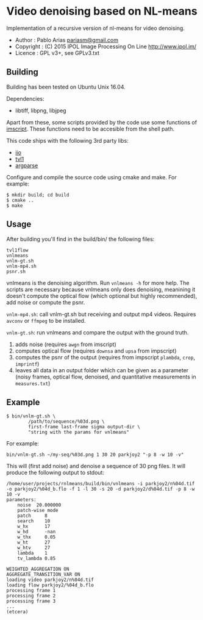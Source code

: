 Video denoising based on NL-means
=================================

Implementation of a recursive version of nl-means for video denoising.

* Author    : Pablo Arias <pariasm@gmail.com>
* Copyright : (C) 2015 IPOL Image Processing On Line http://www.ipol.im/
* Licence   : GPL v3+, see GPLv3.txt


Building
--------

Building has been tested on Ubuntu Unix 16.04.

Dependencies:
 * libtiff, libpng, libjpeg

Apart from these, some scripts provided by the code use some functions of 
[imscript](https://github.com/mnhrdt/imscript). These functions need to be
accesible from the shell path.

This code ships with the following 3rd party libs:
 * [iio](https://github.com/mnhrdt/iio)
 * [tvl1](https://doi.org/10.5201/ipol.2013.26)
 * [argparse](https://github.com/cofyc/argparse)

 
Configure and compile the source code using cmake and make. 
For example:

```
$ mkdir build; cd build
$ cmake ..
$ make
```

Usage
--------

After building you'll find in the build/bin/ the following files:

```
tvl1flow
vnlmeans
vnlm-gt.sh
vnlm-mp4.sh
psnr.sh
```

vnlmeans is the denoising algorithm. Run `vnlmeans -h` for more help. The
scripts are necessary because vnlmeans only does denoising, meanining it
doesn't compute the optical flow (which optional but highly recommended), add
noise or compute the psnr. 

`vnlm-mp4.sh`:	call vnlm-gt.sh but receiving and output mp4 videos. Requires
`avconv` or `ffmpeg` to be installed.

`vnlm-gt.sh`: run vnlmeans and compare the output with the ground truth.
1. adds noise (requires `awgn` from imscript)
2. computes optical flow (requires `downsa` and `upsa` from impscript)
3. computes the psnr of the output (requires from impscript `plambda`, `crop`,
	`imprintf`)
4. leaves all data in an output folder which can be given as a parameter (noisy
	frames, optical flow, denoised, and quantitative measurements in `measures.txt`)

Example
-------

```
$ bin/vnlm-gt.sh \
		/path/to/sequence/%03d.png \
		first-frame last-frame sigma output-dir \
		"string with the params for vnlmeans"
```

For example:
```
bin/vnlm-gt.sh ~/my-seq/%03d.png 1 30 20 parkjoy2 "-p 8 -w 10 -v"
```


This will (first add noise) and denoise a sequence of 30 png files.
It will produce the following output to stdout:

```
/home/user/projects/rnlmeans/build/bin/vnlmeans -i parkjoy2/n%04d.tif -o parkjoy2/%04d_b.flo -f 1 -l 30 -s 20 -d parkjoy2/d%04d.tif -p 8 -w 10 -v
parameters:
    noise  20.000000
    patch-wise mode
    patch     8
    search    10
    w_hx      17
    w_hd      -nan
    w_thx     0.05
    w_ht      27
    w_htv     27
    lambda    1
    tv_lambda 0.85

WEIGHTED_AGGREGATION ON
AGGREGATE_TRANSITION_VAR ON
loading video parkjoy2/n%04d.tif
loading flow parkjoy2/%04d_b.flo
processing frame 1
processing frame 2
processing frame 3
...
(etcera)
```

